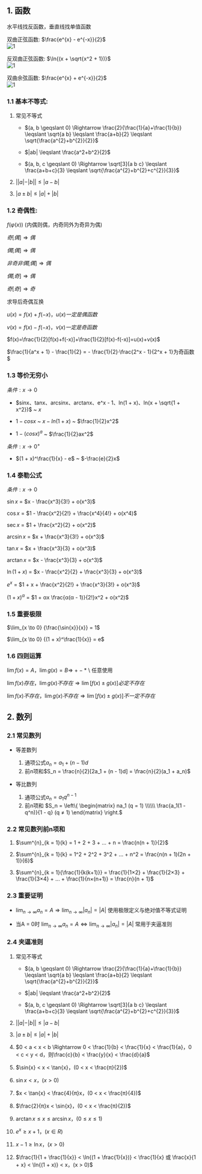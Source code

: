 ## 1. 函数
水平线找反函数，垂直线找单值函数  

双曲正弦函数: $\frac{e^{x} - e^{-x}}{2}$  
![1](https://ltq525.github.io/site/Math/images/双曲正弦函数.png)

反双曲正弦函数: $\ln{(x + \sqrt{x^2 + 1})}$  
![1](https://ltq525.github.io/site/Math/images/反双曲正弦函数.png)

双曲余弦函数: $\frac{e^{x} + e^{-x}}{2}$  
![1](https://ltq525.github.io/site/Math/images/双曲余弦函数.png)

### 1.1 基本不等式:   
1. 常见不等式
    * $(a, b \geqslant 0) \Rightarrow \frac{2}{\frac{1}{a}+\frac{1}{b}} \leqslant \sqrt{a b} \leqslant \frac{a+b}{2} \leqslant \sqrt{\frac{a^{2}+b^{2}}{2}}$  

    * $|ab| \leqslant \frac{a^2+b^2}{2}$

    * $(a, b, c \geqslant 0) \Rightarrow \sqrt[3]{a b c} \leqslant \frac{a+b+c}{3} \leqslant \sqrt{\frac{a^{2}+b^{2}+c^{2}}{3}}$


2. $||a| - |b|| \le  |a - b|$  

3. $|a \pm b| \le |a| + |b|$  



### 1.2 奇偶性:   

$f(φ(x))$ (内偶则偶，内奇同外为奇异为偶)  

$奇[偶] \Rightarrow 偶$  

$偶[偶] \Rightarrow 偶$  

$非奇非偶[偶] \Rightarrow 偶$  

$偶[奇] \Rightarrow 偶$  

$奇[奇] \Rightarrow 奇$  

求导后奇偶互换  

$u(x)=f(x)+f(-x)，u(x) 一定是偶函数$    

$v(x)=f(x)-f(-x)，v(x) 一定是奇函数$    

$f(x)=\frac{1}{2}[f(x)+f(-x)]+\frac{1}{2}[f(x)-f(-x)]=u(x)+v(x)$  

$\frac{1}{a^x + 1} - \frac{1}{2} = - \frac{1}{2}·\frac{2^x - 1}{2^x + 1}为奇函数$  

### 1.3 等价无穷小  

$条件: x → 0$ 

* $sinx、tanx、arcsinx、arctanx、e^x - 1、ln(1 + x)、ln(x + \sqrt{1 + x^2})$ ~ $x$  

* $1 - cosx$ ~ $x - ln(1 + x)$ ~ $\frac{1}{2}x^2$

* $1 - (cosx)^a$ ~ $\frac{1}{2}ax^2$

$条件: x → 0^+$ 

* $(1 + x)^\frac{1}{x} - e$ ~ $-\frac{e}{2}x$

### 1.4 泰勒公式  

$条件: x → 0$ 

$\sin{x}$ = $x - \frac{x^3}{3!} + o(x^3)$  

$\cos{x}$ = $1 - \frac{x^2}{2!} + \frac{x^4}{4!} + o(x^4)$  

$\sec{x}$ = $1 + \frac{x^2}{2} + o(x^2)$  

$\arcsin{x}$ = $x + \frac{x^3}{3!} + o(x^3)$  

$\tan{x}$ = $x + \frac{x^3}{3} + o(x^3)$  

$\arctan{x}$ = $x - \frac{x^3}{3} + o(x^3)$   

$\ln(1 + x)$ = $x - \frac{x^2}{2} + \frac{x^3}{3} + o(x^3)$  

$e^x$ = $1 + x + \frac{x^2}{2!} + \frac{x^3}{3!} + o(x^3)$  

$(1 + x)^α$ = $1 + αx \frac{α(α - 1)}{2!}x^2 + o(x^2)$  

### 1.5 重要极限

$\lim_{x \to 0} {\frac{\sin{x}}{x}} = 1$  

$\lim_{x \to 0} {(1 + x)^\frac{1}{x}} = e$  

### 1.6 四则运算

$\lim{f(x)} = A，\lim{g(x)} = B \Rightarrow$ $+-*$ \\ 任意使用  

$\lim{f(x)}存在，\lim{g(x)}不存在 \Rightarrow  \lim{[f(x) \pm g(x)]} 必定不存在$

$\lim{f(x)}不存在，\lim{g(x)}不存在 \Rightarrow \lim{[f(x) \pm g(x)]} 不一定不存在$

## 2. 数列

### 2.1 常见数列

* 等差数列

    1. 通项公式$a_n = a_1 + (n - 1)d$
    2. 前$n$项和$S_n = \frac{n}{2}[2a_1 + (n - 1)d] = \frac{n}{2}(a_1 + a_n)$

* 等比数列

    1. 通项公式$a_n = a_1q^{n - 1}$
    2. 前$n$项和
        $S_n = \left\{
                \begin{matrix} 
                na_1  (q = 1) \\\\\\
                \frac{a_1(1 - q^n)}{1 - q} (q ≠ 1)
                \end{matrix}
                \right.$

### 2.2 常见数列前n项和

1. $\sum^{n}_{k = 1}{k} = 1 + 2 + 3 + ... + n = \frac{n(n + 1)}{2}$   

2. $\sum^{n}_{k = 1}{k} = 1^2 + 2^2 + 3^2 + ... + n^2 = \frac{n(n + 1)(2n + 1)}{6}$   

3. $\sum^{n}_{k = 1}{\frac{1}{k(k+1)}} = \frac{1}{1×2} + \frac{1}{2×3} + \frac{1}{3×4} + ... + \frac{1}{n×(n+1)} = \frac{n}{n + 1}$   

### 2.3 重要证明

* $\lim_{n → \infty}{a_n} = A \Rightarrow \lim_{n → \infty}{|a_n|} = |A|$ 使用极限定义与绝对值不等式证明

* 当A = 0时 $\lim_{n → \infty}{a_n} = A \Leftrightarrow \lim_{n → \infty}{|a_n|} = |A|$ 常用于夹逼准则

### 2.4 夹逼准则

1. 常见不等式
    * $(a, b \geqslant 0) \Rightarrow \frac{2}{\frac{1}{a}+\frac{1}{b}} \leqslant \sqrt{a b} \leqslant \frac{a+b}{2} \leqslant \sqrt{\frac{a^{2}+b^{2}}{2}}$  

    * $|ab| \leqslant \frac{a^2+b^2}{2}$

    * $(a, b, c \geqslant 0) \Rightarrow \sqrt[3]{a b c} \leqslant \frac{a+b+c}{3} \leqslant \sqrt{\frac{a^{2}+b^{2}+c^{2}}{3}}$


2. $||a| - |b|| \le  |a - b|$  

3. $|a \pm b| \le |a| + |b|$  

4. $0 < a < x < b \Rightarrow 0 < \frac{1}{b} < \frac{1}{x} < \frac{1}{a}，0 < c < y < d，则\frac{c}{b} < \frac{y}{x} < \frac{d}{a}$

5. $\sin{x} < x < \tan{x}，(0 < x < \frac{π}{2})$

6. $\sin{x} < x，(x > 0)$

7. $x < \tan{x} < \frac{4}{π}x，(0 < x < \frac{π}{4})$

8. $\frac{2}{π}x < \sin{x}，(0 < x < \frac{π}{2})$

9. $\arctan{x} \leqslant x \leqslant \arcsin{x}，(0 \leqslant x \leqslant 1)$
 
10. $e^{x} ≥ x + 1，(x ∈ R)$

11. $x - 1 ≥ \ln{x}，(x > 0)$

12. $\frac{1}{1 + \frac{1}{x}} < \ln{(1 + \frac{1}{x})} < \frac{1}{x} 或 \frac{x}{1 + x} < \ln{(1 + x)} < x，(x > 0)$